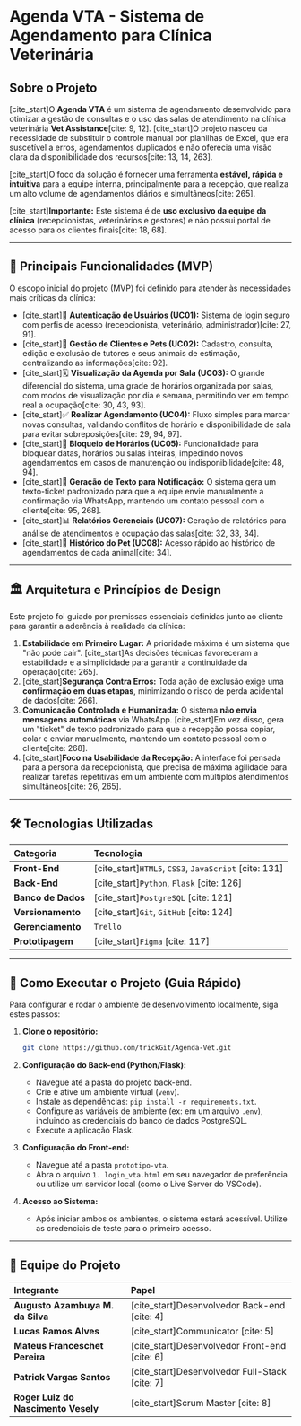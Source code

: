 
# Agenda VTA - Sistema de Agendamento para Clínica Veterinária

## Sobre o Projeto

[cite\_start]O **Agenda VTA** é um sistema de agendamento desenvolvido para otimizar a gestão de consultas e o uso das salas de atendimento na clínica veterinária **Vet Assistance**[cite: 9, 12]. [cite\_start]O projeto nasceu da necessidade de substituir o controle manual por planilhas de Excel, que era suscetível a erros, agendamentos duplicados e não oferecia uma visão clara da disponibilidade dos recursos[cite: 13, 14, 263].

[cite\_start]O foco da solução é fornecer uma ferramenta **estável, rápida e intuitiva** para a equipe interna, principalmente para a recepção, que realiza um alto volume de agendamentos diários e simultâneos[cite: 265].

[cite\_start]**Importante:** Este sistema é de **uso exclusivo da equipe da clínica** (recepcionistas, veterinários e gestores) e não possui portal de acesso para os clientes finais[cite: 18, 68].

-----

## 🚀 Principais Funcionalidades (MVP)

O escopo inicial do projeto (MVP) foi definido para atender às necessidades mais críticas da clínica:

  * [cite\_start]🔐 **Autenticação de Usuários (UC01):** Sistema de login seguro com perfis de acesso (recepcionista, veterinário, administrador)[cite: 27, 91].
  * [cite\_start]👥 **Gestão de Clientes e Pets (UC02):** Cadastro, consulta, edição e exclusão de tutores e seus animais de estimação, centralizando as informações[cite: 92].
  * [cite\_start]🗓️ **Visualização da Agenda por Sala (UC03):** O grande diferencial do sistema, uma grade de horários organizada por salas, com modos de visualização por dia e semana, permitindo ver em tempo real a ocupação[cite: 30, 43, 93].
  * [cite\_start]✅ **Realizar Agendamento (UC04):** Fluxo simples para marcar novas consultas, validando conflitos de horário e disponibilidade de sala para evitar sobreposições[cite: 29, 94, 97].
  * [cite\_start]🚫 **Bloqueio de Horários (UC05):** Funcionalidade para bloquear datas, horários ou salas inteiras, impedindo novos agendamentos em casos de manutenção ou indisponibilidade[cite: 48, 94].
  * [cite\_start]📢 **Geração de Texto para Notificação:** O sistema gera um texto-ticket padronizado para que a equipe envie manualmente a confirmação via WhatsApp, mantendo um contato pessoal com o cliente[cite: 95, 268].
  * [cite\_start]📊 **Relatórios Gerenciais (UC07):** Geração de relatórios para análise de atendimentos e ocupação das salas[cite: 32, 33, 34].
  * [cite\_start]🐾 **Histórico do Pet (UC08):** Acesso rápido ao histórico de agendamentos de cada animal[cite: 34].

-----

## 🏛️ Arquitetura e Princípios de Design

Este projeto foi guiado por premissas essenciais definidas junto ao cliente para garantir a aderência à realidade da clínica:

1.  **Estabilidade em Primeiro Lugar:** A prioridade máxima é um sistema que "não pode cair". [cite\_start]As decisões técnicas favoreceram a estabilidade e a simplicidade para garantir a continuidade da operação[cite: 265].
2.  [cite\_start]**Segurança Contra Erros:** Toda ação de exclusão exige uma **confirmação em duas etapas**, minimizando o risco de perda acidental de dados[cite: 266].
3.  **Comunicação Controlada e Humanizada:** O sistema **não envia mensagens automáticas** via WhatsApp. [cite\_start]Em vez disso, gera um "ticket" de texto padronizado para que a recepção possa copiar, colar e enviar manualmente, mantendo um contato pessoal com o cliente[cite: 268].
4.  [cite\_start]**Foco na Usabilidade da Recepção:** A interface foi pensada para a persona da recepcionista, que precisa de máxima agilidade para realizar tarefas repetitivas em um ambiente com múltiplos atendimentos simultâneos[cite: 26, 265].

-----

## 🛠️ Tecnologias Utilizadas

| Categoria | Tecnologia |
| :--- | :--- |
| **Front-End** | [cite\_start]`HTML5`, `CSS3`, `JavaScript` [cite: 131] |
| **Back-End** | [cite\_start]`Python`, `Flask` [cite: 126] |
| **Banco de Dados** | [cite\_start]`PostgreSQL` [cite: 121] |
| **Versionamento** | [cite\_start]`Git`, `GitHub` [cite: 124] |
| **Gerenciamento** | `Trello` |
| **Prototipagem** | [cite\_start]`Figma` [cite: 117] |

-----

## 🏁 Como Executar o Projeto (Guia Rápido)

Para configurar e rodar o ambiente de desenvolvimento localmente, siga estes passos:

1.  **Clone o repositório:**

    ```bash
    git clone https://github.com/trickGit/Agenda-Vet.git
    ```

2.  **Configuração do Back-end (Python/Flask):**

      * Navegue até a pasta do projeto back-end.
      * Crie e ative um ambiente virtual (`venv`).
      * Instale as dependências: `pip install -r requirements.txt`.
      * Configure as variáveis de ambiente (ex: em um arquivo `.env`), incluindo as credenciais do banco de dados PostgreSQL.
      * Execute a aplicação Flask.

3.  **Configuração do Front-end:**

      * Navegue até a pasta `prototipo-vta`.
      * Abra o arquivo `1. login_vta.html` em seu navegador de preferência ou utilize um servidor local (como o Live Server do VSCode).

4.  **Acesso ao Sistema:**

      * Após iniciar ambos os ambientes, o sistema estará acessível. Utilize as credenciais de teste para o primeiro acesso.

-----

## 👥 Equipe do Projeto

| Integrante | Papel |
| :--- | :--- |
| **Augusto Azambuya M. da Silva** | [cite\_start]Desenvolvedor Back-end [cite: 4] |
| **Lucas Ramos Alves** | [cite\_start]Communicator [cite: 5] |
| **Mateus Franceschet Pereira** | [cite\_start]Desenvolvedor Front-end [cite: 6] |
| **Patrick Vargas Santos** | [cite\_start]Desenvolvedor Full-Stack [cite: 7] |
| **Roger Luiz do Nascimento Vesely** | [cite\_start]Scrum Master [cite: 8] |
